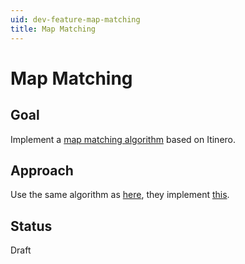 ```yaml
---
uid: dev-feature-map-matching
title: Map Matching
---
```


# Map Matching

## Goal

Implement a [map matching algorithm](https://en.wikipedia.org/wiki/Map_matching) based on Itinero.

## Approach

Use the same algorithm as [here](https://github.com/graphhopper/map-matching), they implement [this](https://www.researchgate.net/publication/221589790_Hidden_Markov_map_matching_through_noise_and_sparseness).

## Status

Draft